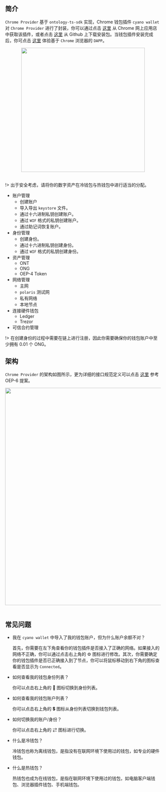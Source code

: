 
## 简介

`Chrome Provider` 基于 `ontology-ts-sdk` 实现，Chrome 钱包插件 `cyano wallet` 对 `Chrome Provider` 进行了封装，你可以通过点击 [这里](https://chrome.google.com/webstore/detail/cyano-wallet/dkdedlpgdmmkkfjabffeganieamfklkm) 从 Chrome 网上应用店中获取该插件，或者点击 [这里](https://github.com/ontio/cyano-wallet/releases) 从 Github 上下载安装包。当钱包插件安装完成后，你可点击 [这里](https://dapp.review/explore/ont) 体验基于 `Chrome` 浏览器的 `DAPP`。

<div align="center"><img height="400px" src="https://raw.githubusercontent.com/ontio/documentation/master/dev-website-docs/assets/cyano/cyano-wallet.png"><br><br></div>

!> 出于安全考虑，请将你的数字资产在冷钱包与热钱包中进行适当的分配。

- 账户管理
  - 创建账户
  - 导入导出 `keystore` 文件。
  - 通过十六进制私钥创建账户。
  - 通过 `WIF` 格式的私钥创建账户。
  - 通过助记词恢复账户。
- 身份管理
  - 创建身份。
  - 通过十六进制私钥创建身份。
  - 通过 `WIF` 格式的私钥创建身份。
- 资产管理
  - ONT
  - ONG
  - OEP-4 Token
- 网络管理
  - 主网
  - `polaris` 测试网
  - 私有网络
  - 本地节点
- 连接硬件钱包  
  - Ledger
  - Trezor
- 可信合约管理

!> 在创建身份的过程中需要在链上进行注册，因此你需要确保你的钱包账户中至少拥有 0.01 个 ONG。

## 架构

`Chrome Provider` 的架构如图所示，更为详细的接口规范定义可以点击 [这里](https://github.com/backslash47/OEPs/blob/oep-dapp-api/OEP-6/OEP-6.mediawiki) 参考 OEP-6 提案。

<div align="center"><img width="700px" src="https://raw.githubusercontent.com/ontio/documentation/master/dev-website-docs/assets/cyano/dapi-arch.png"><br><br></div>

## 常见问题

- 我在 `cyano wallet` 中导入了我的钱包账户，但为什么账户余额不对？
  
  首先，你需要在左下角查看你的钱包插件是否接入了正确的网络。如果接入的网络不正确，你可以通过点击右上角的 ⚙️ 图标进行修改。其次，你需要确定你的钱包插件是否已正确接入到了节点，你可以将鼠标移动到右下角的图标查看是否显示为 `Connected`。

- 如何查看我的钱包身份列表？

  你可以点击右上角的 🎫 图标切换到身份列表。

- 如何查看我的钱包账户列表？

  你可以点击右上角的 💲 图标从身份列表切换到钱包列表。

- 如何切换我的账户/身份？

  你可以点击右上角的 ⇄ 图标进行切换。

- 什么是冷钱包？
  
  冷钱包也称为离线钱包，是指没有在联网环境下使用过的钱包，如专业的硬件钱包。

- 什么是热钱包？
  
  热钱包也成为在线钱包，是指在联网环境下使用过的钱包，如电脑客户端钱包、浏览器插件钱包、手机端钱包。
